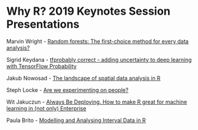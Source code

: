 # Why R? 2019 Keynotes Session Presentations

Marvin Wright - [Random forests: The first-choice method for every data analysis?](https://github.com/WhyR2019/presentations/blob/master/Keynotes/Marvin_Wright_RF.pdf)

Sigrid Keydana - [tfprobably correct - adding uncertainty to deep learning with TensorFlow Probability](http://rpubs.com/zkajdan/533047)

Jakub Nowosad - [The landscape of spatial data analysis in R](https://nowosad.github.io/whyr_19/#1)

Steph Locke - [Are we experimenting on people?](https://github.com/WhyR2019/presentations/blob/master/Keynotes/Are%20we%20experimenting%20on%20people.pptx)

Wit Jakuczun - [Always Be Deploying. How to make R great for machine learning in (not only) Enterprise](https://github.com/WhyR2019/presentations/blob/master/Keynotes/20190929_WhyR_ABD_Wit_Jakuczun.pdf)

Paula Brito - [Modelling and Analysing Interval Data in R](https://github.com/WhyR2019/presentations/blob/master/Keynotes/WhyR2019_PBrito.pdf)

